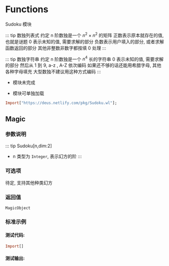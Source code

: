# Functions

Sudoku 模块

::: tip 数独列表式
约定 n 阶数独是一个 $n^2×n^2$ 的矩阵
正数表示原本就存在的值, 也就是谜题
0 表示未知的值, 需要求解的部分
负数表示用户填入的部分, 或者求解函数返回的部分
其他非整数非数字都按填 0 处理
:::

::: tip 数独字符串
约定 n 阶数独是一个 $n^4$ 长的字符串
0 表示未知的值, 需要求解的部分
然后从 1 到 9, a-z , A-Z 依次编码
如果还不够的话还能用希腊字母, 其他 各种字母填充
大型数独不建议用这种方式编码
:::

- 模块未完成

- 模块可单独加载

```haskell
Import["https://deus.netlify.com/pkg/Sudoku.wl"];
```

## Magic

### 参数说明

::: tip Sudoku[n,dim:2]
- n 类型为 `Integer`, 表示幻方的阶
:::

### 可选项

待定, 支持其他种类幻方

### 返回值

`MagicObject`

### 标准示例

#### 测试代码:
```haskell
Import[]
```

#### 测试输出:



